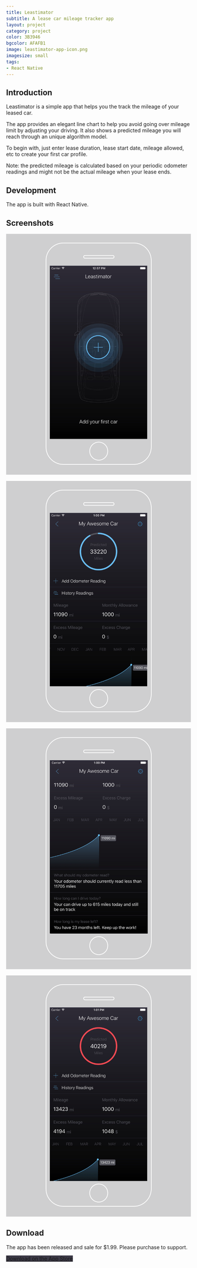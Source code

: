 ```yaml
---
title: Leastimator
subtitle: A lease car mileage tracker app
layout: project
category: project
color: 3B3946
bgcolor: AFAFB1
image: leastimator-app-icon.png
imagesize: small
tags:
- React Native
---
```


## Introduction

Leastimator is a simple app that helps you the track the mileage of your leased car.

The app provides an elegant line chart to help you avoid going over mileage limit by adjusting your driving. It also shows a predicted mileage you will reach through an unique algorithm model.

To begin with, just enter lease duration, lease start date, mileage allowed, etc to create your first car profile.

Note: the predicted mileage is calculated based on your periodic odometer readings and might not be the actual mileage when your lease ends.

## Development

The app is built with React Native.

## Screenshots

![](/images/leastimator-screenshot-1.png)

![](/images/leastimator-screenshot-2.png)

![](/images/leastimator-screenshot-3.png)

![](/images/leastimator-screenshot-4.png)

## Download

The app has been released and sale for $1.99. Please purchase to support.

<a href="https://itunes.apple.com/us/app/leastimator-mileage-tracker/id1228501014?ls=1&mt=8" class="button" style="background-color: #3B3946">Download on the App Store</a>